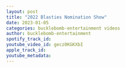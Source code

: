 ```yaml
---
layout: post
title: "2022 Blasties Nomination Show"
date: 2023-01-05
categories: bucklebomb-entertainment videos
author: bucklebomb-entertainment
spotify_track_id: 
youtube_video_id: gecz0KGKXbI
apple_track_id: 
youtube_metadata: 
---
```


